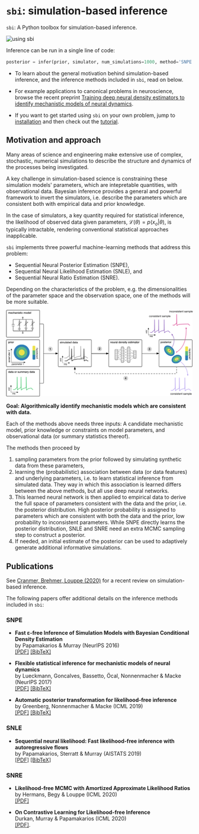 # `sbi`: simulation-based inference

`sbi`: A Python toolbox for simulation-based inference.

![using sbi](static/infer_demo.gif)

Inference can be run in a single
line of code:

```python
posterior = infer(prior, simulator, num_simulations=1000, method='SNPE')
```

- To learn about the general motivation behind simulation-based inference, and the
  inference methods included in `sbi`, read on below.

- For example applications to canonical problems in neuroscience, browse the recent
  preprint [Training deep neural density estimators to identify mechanistic models of
  neural dynamics](https://www.biorxiv.org/content/10.1101/838383v3).

- If you want to get started using `sbi` on your own problem, jump to
  [installation](install.md) and then check out the [tutorial](tutorial/00_getting_started.md).

## Motivation and approach

Many areas of science and engineering make extensive use of complex, stochastic,
numerical simulations to describe the structure and dynamics of the processes being
investigated.

A key challenge in simulation-based science is constraining these simulation models'
parameters, which are intepretable quantities, with observational data. Bayesian
inference provides a general and powerful framework to invert the simulators, i.e.
describe the parameters which are consistent both with empirical data and prior
knowledge.

In the case of simulators, a key quantity required for statistical inference, the
likelihood of observed data given parameters, $\mathcal{L}(\theta) = p(x_o|\theta)$, is
typically intractable, rendering conventional statistical approaches inapplicable.

`sbi` implements three powerful machine-learning methods that address this problem:

- Sequential Neural Posterior Estimation (SNPE),
- Sequential Neural Likelihood Estimation (SNLE), and
- Sequential Neural Ratio Estimation (SNRE).

Depending on the characteristics of the problem, e.g. the dimensionalities of the
parameter space and the observation space, one of the methods will be more suitable.

![](./static/goal.png)

**Goal: Algorithmically identify mechanistic models which are consistent with data.**

Each of the methods above needs three inputs: A candidate mechanistic model, prior
knowledge or constraints on model parameters, and observational data (or summary statistics
thereof).

The methods then proceed by

1. sampling parameters from the prior followed by simulating synthetic data from
   these parameters,
2. learning the (probabilistic) association between data (or
   data features) and underlying parameters, i.e. to learn statistical inference from
   simulated data. They way in which this association is learned differs between the
   above methods, but all use deep neural networks.
3. This learned neural network is then applied to empirical data to derive the full
   space of parameters consistent with the data and the prior, i.e. the posterior
   distribution. High posterior probability is assigned to parameters which are
   consistent with both the data and the prior, low probability to inconsistent
   parameters. While SNPE directly learns the posterior distribution, SNLE and SNRE need
   an extra MCMC sampling step to construct a posterior.
4. If needed, an initial estimate of the posterior can be used to adaptively generate
   additional informative simulations.


## Publications

See [Cranmer, Brehmer, Louppe (2020)](https://www.pnas.org/content/early/2020/05/28/1912789117) for a recent
review on simulation-based inference.

The following papers offer additional details on the inference methods included in
`sbi`:


### SNPE

- **Fast ε-free Inference of Simulation Models with Bayesian Conditional Density Estimation**<br> by Papamakarios & Murray (NeurIPS 2016) <br>[[PDF]](https://papers.nips.cc/paper/6084-fast-free-inference-of-simulation-models-with-bayesian-conditional-density-estimation.pdf) [[BibTeX]](https://papers.nips.cc/paper/6084-fast-free-inference-of-simulation-models-with-bayesian-conditional-density-estimation/bibtex)

- **Flexible statistical inference for mechanistic models of neural dynamics** <br> by Lueckmann, Goncalves, Bassetto, Öcal, Nonnenmacher & Macke (NeurIPS 2017) <br>[[PDF]](https://papers.nips.cc/paper/6728-flexible-statistical-inference-for-mechanistic-models-of-neural-dynamics.pdf) [[BibTeX]](https://papers.nips.cc/paper/6728-flexible-statistical-inference-for-mechanistic-models-of-neural-dynamics/bibtex)

- **Automatic posterior transformation for likelihood-free inference**<br>by Greenberg, Nonnenmacher & Macke (ICML 2019) <br>[[PDF]](http://proceedings.mlr.press/v97/greenberg19a/greenberg19a.pdf) [[BibTeX]](data:text/plain;charset=utf-8,%0A%0A%0A%0A%0A%0A%40InProceedings%7Bpmlr-v97-greenberg19a%2C%0A%20%20title%20%3D%20%09%20%7BAutomatic%20Posterior%20Transformation%20for%20Likelihood-Free%20Inference%7D%2C%0A%20%20author%20%3D%20%09%20%7BGreenberg%2C%20David%20and%20Nonnenmacher%2C%20Marcel%20and%20Macke%2C%20Jakob%7D%2C%0A%20%20booktitle%20%3D%20%09%20%7BProceedings%20of%20the%2036th%20International%20Conference%20on%20Machine%20Learning%7D%2C%0A%20%20pages%20%3D%20%09%20%7B2404--2414%7D%2C%0A%20%20year%20%3D%20%09%20%7B2019%7D%2C%0A%20%20editor%20%3D%20%09%20%7BChaudhuri%2C%20Kamalika%20and%20Salakhutdinov%2C%20Ruslan%7D%2C%0A%20%20volume%20%3D%20%09%20%7B97%7D%2C%0A%20%20series%20%3D%20%09%20%7BProceedings%20of%20Machine%20Learning%20Research%7D%2C%0A%20%20address%20%3D%20%09%20%7BLong%20Beach%2C%20California%2C%20USA%7D%2C%0A%20%20month%20%3D%20%09%20%7B09--15%20Jun%7D%2C%0A%20%20publisher%20%3D%20%09%20%7BPMLR%7D%2C%0A%20%20pdf%20%3D%20%09%20%7Bhttp%3A%2F%2Fproceedings.mlr.press%2Fv97%2Fgreenberg19a%2Fgreenberg19a.pdf%7D%2C%0A%20%20url%20%3D%20%09%20%7Bhttp%3A%2F%2Fproceedings.mlr.press%2Fv97%2Fgreenberg19a.html%7D%2C%0A%20%20abstract%20%3D%20%09%20%7BHow%20can%20one%20perform%20Bayesian%20inference%20on%20stochastic%20simulators%20with%20intractable%20likelihoods%3F%20A%20recent%20approach%20is%20to%20learn%20the%20posterior%20from%20adaptively%20proposed%20simulations%20using%20neural%20network-based%20conditional%20density%20estimators.%20However%2C%20existing%20methods%20are%20limited%20to%20a%20narrow%20range%20of%20proposal%20distributions%20or%20require%20importance%20weighting%20that%20can%20limit%20performance%20in%20practice.%20Here%20we%20present%20automatic%20posterior%20transformation%20(APT)%2C%20a%20new%20sequential%20neural%20posterior%20estimation%20method%20for%20simulation-based%20inference.%20APT%20can%20modify%20the%20posterior%20estimate%20using%20arbitrary%2C%20dynamically%20updated%20proposals%2C%20and%20is%20compatible%20with%20powerful%20flow-based%20density%20estimators.%20It%20is%20more%20flexible%2C%20scalable%20and%20efficient%20than%20previous%20simulation-based%20inference%20techniques.%20APT%20can%20operate%20directly%20on%20high-dimensional%20time%20series%20and%20image%20data%2C%20opening%20up%20new%20applications%20for%20likelihood-free%20inference.%7D%0A%7D%0A)

### SNLE

- **Sequential neural likelihood: Fast likelihood-free inference with autoregressive flows**<br>by Papamakarios, Sterratt & Murray (AISTATS 2019) <br>[[PDF]](http://proceedings.mlr.press/v89/papamakarios19a/papamakarios19a.pdf) [[BibTeX]](https://gpapamak.github.io/bibtex/snl.bib)

### SNRE

- **Likelihood-free MCMC with Amortized Approximate Likelihood Ratios**<br>by Hermans, Begy & Louppe (ICML 2020) <br>[[PDF]](https://pdfs.semanticscholar.org/9702/b20a18475637005288c5f0216e31a0d7bcc7.pdf)

- **On Contrastive Learning for Likelihood-free Inference**<br>Durkan, Murray & Papamakarios (ICML 2020) <br>[[PDF]](https://arxiv.org/abs/2002.03712).

